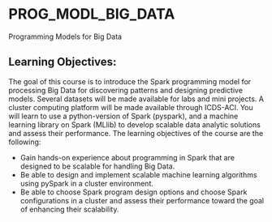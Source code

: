 # PROG_MODL_BIG_DATA
Programming Models for Big Data


## Learning Objectives: 
The goal of this course is to introduce the Spark programming model for processing Big Data for discovering patterns and designing predictive models. Several datasets will be made available for labs and mini projects. A cluster computing platform will be made available through ICDS-ACI.  You will learn to use a python-version of Spark (pyspark), and a machine learning library on Spark (MLlib) to develop scalable data analytic solutions and assess their performance. The learning objectives of the course are the following:

* Gain hands-on experience about programming in Spark that are designed to be scalable for handling Big Data.
* Be able to design and implement scalable machine learning algorithms  using pySpark in a cluster environment.
* Be able to choose Spark program design options and choose Spark configurations in a cluster and assess their performance toward the goal of enhancing their scalability.
